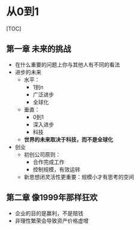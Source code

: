 # 从0到1

[TOC]

## 第一章 未来的挑战
- 在什么重要的问题上你与其他人有不同的看法
- 进步的未来
	- 水平：
		- 1到n
		- 广泛进步
		- 全球化
	- 垂直：
		- 0到1
		- 深入进步
		- 科技
	- **世界的未来取决于科技，而不是全球化**
- 创业
	- 初创公司原则：
		- 合作完成工作
		- 控制规模，有效运转
	- 新思想闭灵活性更重要：规模小才有思考的空间

## 第二章 像1999年那样狂欢
- 企业的目的是赢利，不是赔钱
- 非理性繁荣会导致资产价格虚增
